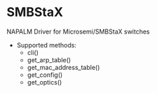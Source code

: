 # SMBStaX
NAPALM Driver for Microsemi/SMBStaX switches

- Supported methods:
   - cli()
   - get_arp_table()
   - get_mac_address_table()
   - get_config()
   - get_optics()
